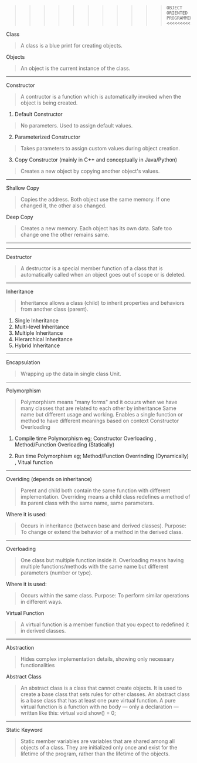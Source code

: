 >>>>>>>>>>>     OBJECT ORIENTED PROGRAMMING     <<<<<<<<<

Class 
> A class is a blue print for creating objects.

Objects
> An object is the current instance of the class.

_____________________________________________________________________________________


Constructor
> A contructor is a function which is automatically invoked when the object is being created.
1.	Default Constructor
>	No parameters.
>	Used to assign default values.
2.	Parameterized Constructor
>	Takes parameters to assign custom values during object creation.
3.	Copy Constructor (mainly in C++ and conceptually in Java/Python)
>   Creates a new object by copying another object's values.

_____________________________________________________________________________________

Shallow Copy
> Copies the address.
> Both object use the same memory.
> If one changed it, the other also changed.

Deep Copy
> Creates a new memory.
> Each object has its own data.
> Safe too change one the other remains same.
__________
___________________________________________________________________________

Destructor
> A destructor is a special member function of a class that is automatically called when an object goes out of scope or is deleted.

_____________________________________________________________________________________

Inheritance
> Inheritance allows a class (child) to inherit properties and behaviors from another class (parent).

1. Single Inheritance
2. Multi-level Inheritance
3. Multiple Inheritance
4. Hierarchical Inheritance
5. Hybrid Inheritance
_____________________________________________________________________________________

Encapsulation
> Wrapping up the data in single class Unit.

_____________________________________________________________________________________

Polymorphism

> Polymorphism means "many forms" and it ocuurs when we have many classes that are related to each other by inheritance
> Same name but different usage and working.
> Enables a single function or method to have different meanings based on context
> Constructor Overloading

1. Compile time Polymorphism eg; Constructor Overloading , Method/Function Overloading  (Statically)

2. Run time Polymorphism eg; Method/Function Overrinding  (Dynamically) , Vitual function

_____________________________________________________________________________________

Overiding (depends on inheritance)

> Parent and child both contain the same function with different implementation.
> Overriding means a child class redefines a method of its parent class with the same name, same parameters.

Where it is used:

> Occurs in inheritance (between base and derived classes).
Purpose:
> To change or extend the behavior of a method in the derived class.

___________________________________________________________________________________

Overloading

> One class but multiple function inside it.
> Overloading means having multiple functions/methods with the same name but different parameters (number or type).

Where it is used:
> Occurs within the same class.
Purpose:
> To perform similar operations in different ways.


Virtual Function

> A virtual function is a member function that you expect to redefined it in derived classes.
_____________________________________________________________________________________

Abstraction 

> Hides complex implementation details, showing only necessary functionalities

Abstract Class 

> An abstract class is a class that cannot create objects.
> It is used to create a base class that sets rules for other classes.
> An abstract class is a base class that has at least one pure virtual function.
> A pure virtual function is a function with no body — only a declaration — written like this:  virtual void show() = 0;

-------------------------------------------------------------------------------------

Static Keyword

> Static member variables are variables that are shared among all objects of a class. They are initialized only once and exist for the lifetime of the program, rather than the lifetime of the objects.

